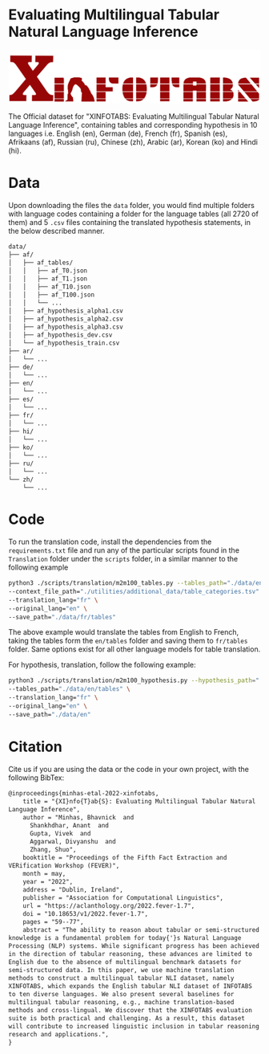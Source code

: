 # Evaluating Multilingual Tabular Natural Language Inference

![XinfoTabS Logo](./xinfotabs_logo2.png)

The Official dataset for "XINFOTABS: Evaluating Multilingual Tabular Natural Language Inference", containing tables and corresponding hypothesis in 10 languages i.e. English (en), German (de), French (fr), Spanish (es), Afrikaans (af), Russian (ru), Chinese (zh), Arabic (ar), Korean (ko) and Hindi (hi).

# Data

Upon downloading the files the ```data``` folder, you would find multiple folders with language codes containing a folder for the language tables (all 2720 of them) and 5 ```.csv``` files containing the translated hypothesis statements, in the below described manner. 

```
data/
├── af/
│   ├── af_tables/
│   │   ├── af_T0.json
│   │   ├── af_T1.json
│   │   ├── af_T10.json
│   │   ├── af_T100.json
│   │   └── ...
│   ├── af_hypothesis_alpha1.csv
│   ├── af_hypothesis_alpha2.csv
│   ├── af_hypothesis_alpha3.csv
│   ├── af_hypothesis_dev.csv
│   └── af_hypothesis_train.csv
├── ar/
│   └── ...
├── de/
│   └── ...
├── en/
│   └── ...
├── es/
│   └── ...
├── fr/
│   └── ...
├── hi/
│   └── ...
├── ko/
│   └── ...
├── ru/
│   └── ...
└── zh/
    └── ...
```

# Code

To run the translation code, install the dependencies from the `requirements.txt` file and run any of the particular scripts found in the `Translation` folder under the `scripts` folder, in a similar manner to the following example


```bash
python3 ./scripts/translation/m2m100_tables.py --tables_path="./data/en/tables" \
--context_file_path="./utilities/additional_data/table_categories.tsv" \
--translation_lang="fr" \
--original_lang="en" \
--save_path="./data/fr/tables"
```

The above example would translate the tables from English to French, taking the tables form the `en/tables` folder and saving them to `fr/tables` folder. Same options exist for all other language models for table translation. 

For hypothesis, translation, follow the following example:

```bash
python3 ./scripts/translation/m2m100_hypothesis.py --hypothesis_path="./data/en/en_train.tsv" \
--tables_path="./data/en/tables" \
--translation_lang="fr" \
--original_lang="en" \
--save_path="./data/en"
```



# Citation

Cite us if you are using the data or the code in your own project, with the following BibTex:

```
@inproceedings{minhas-etal-2022-xinfotabs,
    title = "{XI}nfo{T}ab{S}: Evaluating Multilingual Tabular Natural Language Inference",
    author = "Minhas, Bhavnick  and
      Shankhdhar, Anant  and
      Gupta, Vivek  and
      Aggarwal, Divyanshu  and
      Zhang, Shuo",
    booktitle = "Proceedings of the Fifth Fact Extraction and VERification Workshop (FEVER)",
    month = may,
    year = "2022",
    address = "Dublin, Ireland",
    publisher = "Association for Computational Linguistics",
    url = "https://aclanthology.org/2022.fever-1.7",
    doi = "10.18653/v1/2022.fever-1.7",
    pages = "59--77",
    abstract = "The ability to reason about tabular or semi-structured knowledge is a fundamental problem for today{'}s Natural Language Processing (NLP) systems. While significant progress has been achieved in the direction of tabular reasoning, these advances are limited to English due to the absence of multilingual benchmark datasets for semi-structured data. In this paper, we use machine translation methods to construct a multilingual tabular NLI dataset, namely XINFOTABS, which expands the English tabular NLI dataset of INFOTABS to ten diverse languages. We also present several baselines for multilingual tabular reasoning, e.g., machine translation-based methods and cross-lingual. We discover that the XINFOTABS evaluation suite is both practical and challenging. As a result, this dataset will contribute to increased linguistic inclusion in tabular reasoning research and applications.",
}
```

